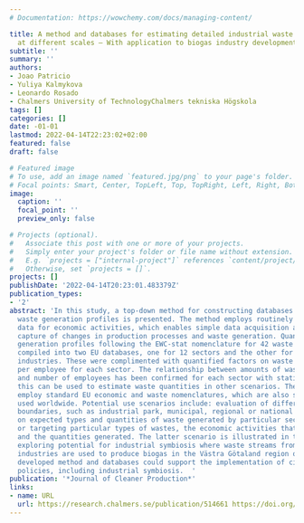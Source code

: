 ```yaml
---
# Documentation: https://wowchemy.com/docs/managing-content/

title: A method and databases for estimating detailed industrial waste generation
  at different scales – With application to biogas industry development
subtitle: ''
summary: ''
authors:
- Joao Patricio
- Yuliya Kalmykova
- Leonardo Rosado
- Chalmers University of TechnologyChalmers tekniska Högskola
tags: []
categories: []
date: -01-01
lastmod: 2022-04-14T22:23:02+02:00
featured: false
draft: false

# Featured image
# To use, add an image named `featured.jpg/png` to your page's folder.
# Focal points: Smart, Center, TopLeft, Top, TopRight, Left, Right, BottomLeft, Bottom, BottomRight.
image:
  caption: ''
  focal_point: ''
  preview_only: false

# Projects (optional).
#   Associate this post with one or more of your projects.
#   Simply enter your project's folder or file name without extension.
#   E.g. `projects = ["internal-project"]` references `content/project/deep-learning/index.md`.
#   Otherwise, set `projects = []`.
projects: []
publishDate: '2022-04-14T20:23:01.483379Z'
publication_types:
- '2'
abstract: 'In this study, a top-down method for constructing databases of industrial
  waste generation profiles is presented. The method employs routinely reported statistical
  data for economic activities, which enables simple data acquisition and ensures
  capture of changes in production processes and waste generation. Quantified waste
  generation profiles following the EWC-stat nomenclature for 42 waste types were
  compiled into two EU databases, one for 12 sectors and the other for more than 200
  industries. These were complimented with quantified factors on waste generation
  per employee for each sector. The relationship between amounts of waste generated
  and number of employees has been confirmed for each sector with statistical tests;
  this can be used to estimate waste quantities in other scenarios. The databases
  employ standard EU economic and waste nomenclatures, which are also similar to those
  used worldwide. Potential use scenarios include: evaluation of different geographic
  boundaries, such as industrial park, municipal, regional or national level; focus
  on expected types and quantities of waste generated by particular sectors and industries;
  or targeting particular types of wastes, the economic activities that produce them
  and the quantities generated. The latter scenario is illustrated in this paper by
  exploring potential for industrial symbiosis where waste streams from bio-based
  industries are used to produce biogas in the Västra Götaland region of Sweden. The
  developed method and databases could support the implementation of circular economy
  policies, including industrial symbiosis.  '
publication: '*Journal of Cleaner Production*'
links:
- name: URL
  url: https://research.chalmers.se/publication/514661 https://doi.org/10.1016/j.jclepro.2019.118959
---
```

